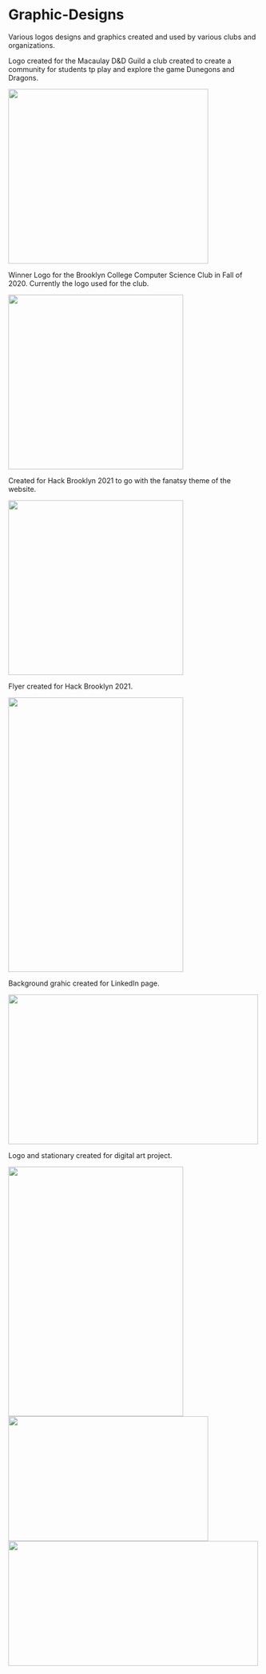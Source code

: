 # Graphic-Designs
Various logos designs and graphics created and used by various clubs and organizations.
<br/>
<p> Logo created for the Macaulay D&D Guild a club created to create a community for students tp play and explore the game Dunegons and Dragons. </p>
<img src="https://user-images.githubusercontent.com/70613782/111734460-909e8080-8850-11eb-8649-a3a6e5883f25.png" width="400" height="350"/>
<br/>
<p> Winner Logo for the Brooklyn College Computer Science Club in Fall of 2020. Currently the logo used for the club. </p>
<img src="https://user-images.githubusercontent.com/70613782/111734598-ce9ba480-8850-11eb-8ad7-5c5fa2baa0c1.png" width="350" height="350"/>
<br/>
<p> Created for Hack Brooklyn 2021 to go with the fanatsy theme of the website. </p>
<img src="https://user-images.githubusercontent.com/70613782/111734895-613c4380-8851-11eb-8320-403fb24c1021.png" width="350" height="350"/>
<br/>
<p> Flyer created for Hack Brooklyn 2021. </p>
<img src="https://user-images.githubusercontent.com/70613782/111735128-de67b880-8851-11eb-83fa-e88802725fe5.png" width="350" height="550"/>
<br/>
<p> Background grahic created for LinkedIn page. </p>
<img src="https://user-images.githubusercontent.com/70613782/111750033-10384980-8869-11eb-853b-422604c752bb.png" width="500" height="300"/>
<br/>
<p> Logo and stationary created for digital art project. </p>
<img src="https://user-images.githubusercontent.com/70613782/111735542-9301da00-8852-11eb-843c-21eadce99104.png" width="350" height="500"/>
<img src="https://user-images.githubusercontent.com/70613782/111736216-c8f38e00-8853-11eb-8df3-185fd8a3482f.png" width="400" height="250"/>
<img src="https://user-images.githubusercontent.com/70613782/111736294-f0e2f180-8853-11eb-9505-fe0327d2cadc.png" width="500" height="250"/>









